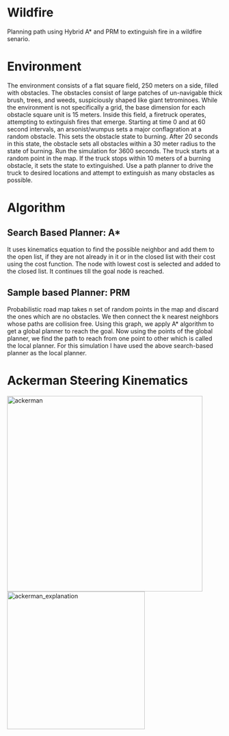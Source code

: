# Wildfire
Planning path using Hybrid A* and PRM to extinguish fire in a wildfire senario.

# Environment
The environment consists of a flat square field, 250 meters on a side, filled with obstacles. The obstacles consist of large patches of un-navigable thick brush, trees, and weeds, suspiciously shaped like giant tetrominoes. While the environment is not specifically a grid, the base dimension for each obstacle square unit is 15 meters. Inside this field, a firetruck operates, attempting to extinguish fires that emerge.
Starting at time 0 and at 60 second intervals, an arsonist/wumpus sets a major conflagration at a random obstacle. This sets the obstacle state to burning. After 20 seconds in this state, the obstacle sets all obstacles within a 30 meter radius to the state of burning. Run the simulation for 3600 seconds.
The truck starts at a random point in the map. If the truck stops within 10 meters of a burning obstacle, it sets the state to extinguished. Use a path planner to drive the truck to desired locations and attempt to extinguish as many obstacles as possible.

# Algorithm 
## Search Based Planner: A*
It uses kinematics equation to find the possible neighbor and add them to the open list, if they are not already in it or in the closed list with their cost using the cost function. The node with lowest cost is selected and added to the closed list. It continues till the goal node is reached.
## Sample based Planner: PRM
Probabilistic road map takes n set of random points in the map and discard the ones which are no obstacles. We then connect the k nearest neighbors whose paths are collision free. Using this graph, we apply A* algorithm to get a global planner to reach the goal. Now using the points of the global planner, we find the path to reach from one point to other which is called the local planner. For this simulation I have used the above search-based planner as the local planner. 


# Ackerman Steering Kinematics

<img width="457" alt="ackerman" src="https://user-images.githubusercontent.com/48152038/154722402-ad50a223-5d28-482d-a5d8-7fefe8068779.png">

<img width="322" alt="ackerman_explanation" src="https://user-images.githubusercontent.com/48152038/154723161-b47da45f-4735-4850-a61e-c8e4c3f89011.png">
